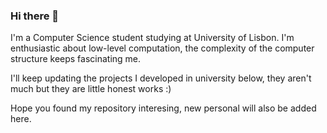 ### Hi there 👋
I'm a Computer Science student studying at University of Lisbon. I'm enthusiastic about low-level computation, the complexity of the computer structure keeps fascinating me.

I'll keep updating the projects I developed in university below, they aren't much but they are little honest works :)

Hope you found my repository interesing, new personal will also be added here.

<!--
**OperandOverflow/OperandOverflow** is a ✨ _special_ ✨ repository because its `README.md` (this file) appears on your GitHub profile.

Here are some ideas to get you started:

- 🔭 I’m currently working on ...
- 🌱 I’m currently learning ...
- 👯 I’m looking to collaborate on ...
- 🤔 I’m looking for help with ...
- 💬 Ask me about ...
- 📫 How to reach me: ...
- 😄 Pronouns: ...
- ⚡ Fun fact: ...
-->
